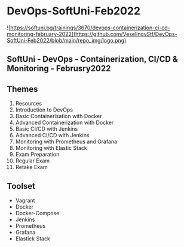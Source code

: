 # DevOps-SoftUni-Feb2022

![https://softuni.bg/trainings/3670/devops-containerization-ci-cd-monitoring-february-2022](https://github.com/VeselinovStf/DevOps-SoftUni-Feb2022/blob/main/repo_img/logo.png)

## SoftUni - DevOps - Containerization, CI/CD &amp; Monitoring - Februsry2022 

## Themes

1. Resources
2. Introduction to DevOps
3. Basic Containerisation with Docker
4. Advanced Containerization with Docker
5. Basic CI/CD with Jenkins
6. Advanced CI/CD with Jenkins
7. Monitoring with Prometheus and Grafana
8. Monitoring with Elastic Stack
9. Exam Preparation
10. Regular Exam
11. Retake Exam

## Toolset

- Vagrant
- Docker
- Docker-Compose
- Jenkins
- Prometheus
- Grafana
- Elastick Stack
